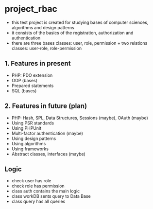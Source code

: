# project_rbac
- this test project is created for studying bases of computer sciences, algorithms and design patterns
- it consists of the basics of the registration, authorization and authentication
- there are three bases classes: user, role, permission + two relations classes: user-role, role-permission
## 1. Features in present
- PHP: PDO extension
- OOP (bases)
- Prepared statements
- SQL (bases)
## 2. Features in future (plan)
- PHP: Hash, SPL, Data Structures, Sessions (maybe), OAuth (maybe)
- Using PSR standards
- Using PHPUnit
- Multi-factor authentication (maybe)
- Using design patterns
- Using algorithms
- Using frameworks
- Abstract classes, interfaces (maybe)
## Logic
- check user has role
- check role has permission
- class auth contains the main logic
- class workDB sents query to Data Base
- class query has all queries
